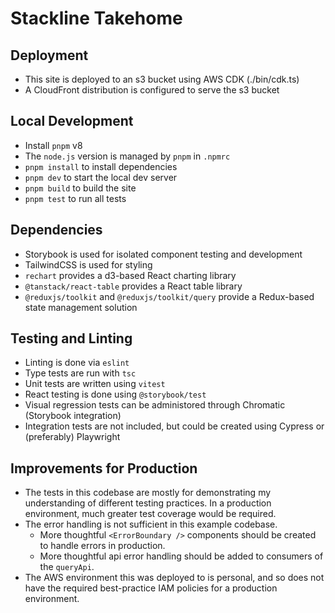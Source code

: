 # Stackline Takehome

## Deployment

- This site is deployed to an s3 bucket using AWS CDK (./bin/cdk.ts)
- A CloudFront distribution is configured to serve the s3 bucket

## Local Development

- Install `pnpm` v8
- The `node.js` version is managed by `pnpm` in `.npmrc`
- `pnpm install` to install dependencies
- `pnpm dev` to start the local dev server
- `pnpm build` to build the site
- `pnpm test` to run all tests

## Dependencies

- Storybook is used for isolated component testing and development
- TailwindCSS is used for styling
- `rechart` provides a d3-based React charting library
- `@tanstack/react-table` provides a React table library
- `@reduxjs/toolkit` and `@reduxjs/toolkit/query` provide a Redux-based state management solution

## Testing and Linting

- Linting is done via `eslint`
- Type tests are run with `tsc`
- Unit tests are written using `vitest`
- React testing is done using `@storybook/test`
- Visual regression tests can be administored through Chromatic (Storybook integration)
- Integration tests are not included, but could be created using Cypress or (preferably) Playwright

## Improvements for Production

- The tests in this codebase are mostly for demonstrating my understanding of different testing practices. In a production environment, much greater test coverage would be required.
- The error handling is not sufficient in this example codebase.
  - More thoughtful `<ErrorBoundary />` components should be created to handle errors in production.
  - More thoughtful api error handling should be added to consumers of the `queryApi`.
- The AWS environment this was deployed to is personal, and so does not have the required best-practice IAM policies for a production environment.
